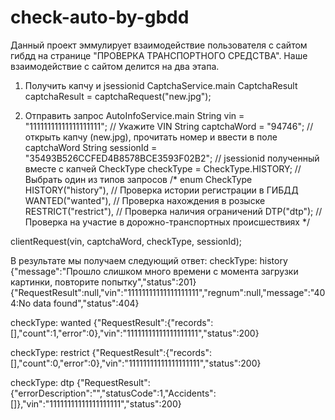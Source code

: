 # check-auto-by-gbdd
Данный проект эммулирует взаимодействие пользователя с сайтом гибдд на странице "ПРОВЕРКА ТРАНСПОРТНОГО СРЕДСТВА".
Наше взаимодействие с сайтом делится на два этапа.
1) Получить капчу и jsessionid
CaptchaService.main
CaptchaResult captchaResult = captchaRequest("new.jpg");

2) Отправить запрос 
AutoInfoService.main
String vin = "11111111111111111111"; // Укажите VIN
String captchaWord = "94746"; // открыть капчу (new.jpg), прочитать номер и ввести в поле captchaWord
String sessionId = "35493B526CCFED4B8578BCE3593F02B2"; // jsessionid полученный вместе с капчей
CheckType checkType = CheckType.HISTORY; // Выбрать один из типов запросов
/*
enum CheckType 
HISTORY("history"), // Проверка истории регистрации в ГИБДД
WANTED("wanted"), // Проверка нахождения в розыске
RESTRICT("restrict"), // Проверка наличия ограничений
DTP("dtp"); // Проверка на участие в дорожно-транспортных происшествиях
*/

clientRequest(vin, captchaWord, checkType, sessionId);

В результате мы получаем следующий ответ:
checkType: history
{"message":"Прошло слишком много времени с момента загрузки картинки, повторите попытку","status":201}
{"RequestResult":null,"vin":"11111111111111111111","regnum":null,"message":"404:No data found","status":404}

checkType: wanted
{"RequestResult":{"records":[],"count":1,"error":0},"vin":"11111111111111111111","status":200}

checkType: restrict
{"RequestResult":{"records":[],"count":0,"error":0},"vin":"11111111111111111111","status":200}

checkType: dtp
{"RequestResult":{"errorDescription":"","statusCode":1,"Accidents":[]},"vin":"11111111111111111111","status":200}
